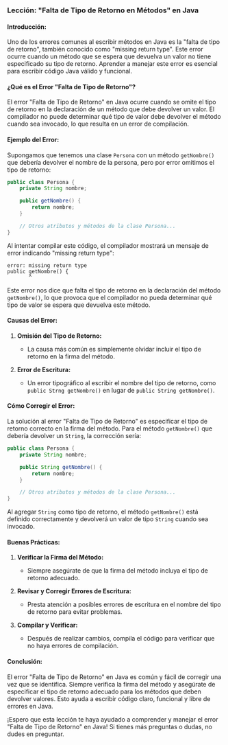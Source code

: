 ### Lección: "Falta de Tipo de Retorno en Métodos" en Java

#### Introducción:
Uno de los errores comunes al escribir métodos en Java es la "falta de tipo de retorno", también conocido como "missing return type". Este error ocurre cuando un método que se espera que devuelva un valor no tiene especificado su tipo de retorno. Aprender a manejar este error es esencial para escribir código Java válido y funcional.

#### ¿Qué es el Error "Falta de Tipo de Retorno"?

El error "Falta de Tipo de Retorno" en Java ocurre cuando se omite el tipo de retorno en la declaración de un método que debe devolver un valor. El compilador no puede determinar qué tipo de valor debe devolver el método cuando sea invocado, lo que resulta en un error de compilación.

#### Ejemplo del Error:

Supongamos que tenemos una clase `Persona` con un método `getNombre()` que debería devolver el nombre de la persona, pero por error omitimos el tipo de retorno:

```java
public class Persona {
    private String nombre;

    public getNombre() {
        return nombre;
    }

    // Otros atributos y métodos de la clase Persona...
}
```

Al intentar compilar este código, el compilador mostrará un mensaje de error indicando "missing return type":

```
error: missing return type
public getNombre() {
       ^
```

Este error nos dice que falta el tipo de retorno en la declaración del método `getNombre()`, lo que provoca que el compilador no pueda determinar qué tipo de valor se espera que devuelva este método.

#### Causas del Error:

1. **Omisión del Tipo de Retorno:**
   - La causa más común es simplemente olvidar incluir el tipo de retorno en la firma del método.
   
2. **Error de Escritura:**
   - Un error tipográfico al escribir el nombre del tipo de retorno, como `public Strng getNombre()` en lugar de `public String getNombre()`.

#### Cómo Corregir el Error:

La solución al error "Falta de Tipo de Retorno" es especificar el tipo de retorno correcto en la firma del método. Para el método `getNombre()` que debería devolver un `String`, la corrección sería:

```java
public class Persona {
    private String nombre;

    public String getNombre() {
        return nombre;
    }

    // Otros atributos y métodos de la clase Persona...
}
```

Al agregar `String` como tipo de retorno, el método `getNombre()` está definido correctamente y devolverá un valor de tipo `String` cuando sea invocado.

#### Buenas Prácticas:

1. **Verificar la Firma del Método:**
   - Siempre asegúrate de que la firma del método incluya el tipo de retorno adecuado.

2. **Revisar y Corregir Errores de Escritura:**
   - Presta atención a posibles errores de escritura en el nombre del tipo de retorno para evitar problemas.

3. **Compilar y Verificar:**
   - Después de realizar cambios, compila el código para verificar que no haya errores de compilación.

#### Conclusión:

El error "Falta de Tipo de Retorno" en Java es común y fácil de corregir una vez que se identifica. Siempre verifica la firma del método y asegúrate de especificar el tipo de retorno adecuado para los métodos que deben devolver valores. Esto ayuda a escribir código claro, funcional y libre de errores en Java.

¡Espero que esta lección te haya ayudado a comprender y manejar el error "Falta de Tipo de Retorno" en Java! Si tienes más preguntas o dudas, no dudes en preguntar.